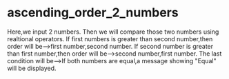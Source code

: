 # ascending_order_2_numbers
Here,we input 2 numbers.
Then we will compare those two numbers using realtional operators.
If first numbers is greater than second number,then order will be-->first number,second number.
If second number is greater than first number,then order will be-->second number,first number.
The last condition will be-->If both numbers are equal,a message showing "Equal" will be displayed.
